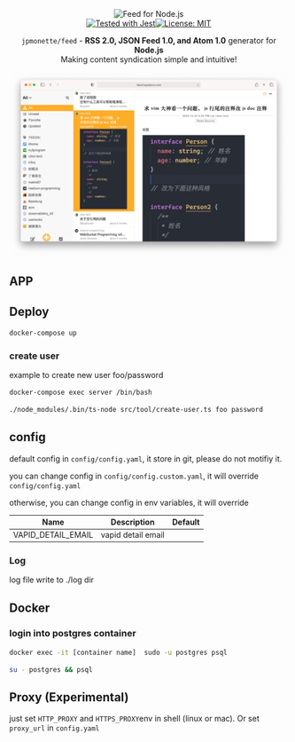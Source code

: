 <div align="center">
  <img src="https://github.com/fwchen/oyster/blob/master/asset/head.png?raw=true" alt="Feed for Node.js" width="326">
  <br>
  <a href="https://github.com/facebook/jest"><img src="https://img.shields.io/badge/tested_with-jest-99424f.svg" alt="Tested with Jest"></a><a href="https://opensource.org/licenses/MIT"><img src="https://img.shields.io/badge/License-MIT-yellow.svg" alt="License: MIT"></a>
</div>
<p align="center"><code>jpmonette/feed</code> - <strong>RSS 2.0, JSON Feed 1.0, and Atom 1.0</strong> generator for <strong>Node.js</strong><br>
Making content syndication simple and intuitive!</p>




![screenshot](./asset/screenshot.png)

## APP

## Deploy

``` bash
docker-compose up
```

### create user

example to create new user foo/password

```bash
docker-compose exec server /bin/bash
```

``` bash
./node_modules/.bin/ts-node src/tool/create-user.ts foo password
```

## config
default config in `config/config.yaml`, it store in git, please do not motifiy it.

you can change config in `config/config.custom.yaml`, it will override `config/config.yaml`

otherwise, you can change config in env variables, it will override 

| Name                  | Description                    | Default |
|-----------------------|--------------------------------|---------|
| VAPID_DETAIL_EMAIL    | vapid detail email             |         |



### Log
log file write to ./log dir


## Docker

### login into postgres container

``` bash
docker exec -it [container name]  sudo -u postgres psql
```

``` bash
su - postgres && psql
```

## Proxy (Experimental)
just set `HTTP_PROXY` and `HTTPS_PROXY`env in shell (linux or mac).
Or set `proxy_url` in `config.yaml`


